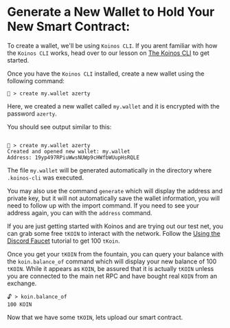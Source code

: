 # Generate a New Wallet to Hold Your New Smart Contract:

To create a wallet, we'll be using `Koinos CLI`. If you arent familiar with how the `Koinos CLI` works, head over to our lesson on [The Koinos CLI](/M0/1_introduction.md) to get started.

Once you have the `Koinos CLI` installed, create a new wallet using the following command:
```
🔐 > create my.wallet azerty
```
Here, we created a new wallet called `my.wallet` and it is encrypted with the password `azerty`.

You should see output similar to this:

```

🔐 > create my.wallet azerty
Created and opened new wallet: my.wallet
Address: 19yp497RPiuWwsNUWp9cHWfbWUupHsRQLE

```
The file `my.wallet` will be generated automatically in the directory where `.koinos-cli` was executed.

You may also use the command `generate` which will display the address and private key, but it will not automatically save the wallet information, you will need to follow up with the import command. If you need to see your address again, you can with the `address` command.

If you are just getting started with Koinos and are trying out our test net, you can grab some free `tKOIN` to interact with the network. Follow the [Using the Discord Faucet](/M0/using-the-faucet) tutorial to get 100 `tKoin`.

Once you get your `tKOIN` from the fountain,  you can query your balance with the `koin.balance_of` command which will display your new balance of 100 `tKOIN`. While it appears as `KOIN`, be assured that it is actually `tKOIN` unless you are connected to the main net RPC and have bought real `KOIN` from an exchange.

```
🔓 > koin.balance_of
100 KOIN
```

Now that we have some `tKOIN`, lets upload our smart contract.